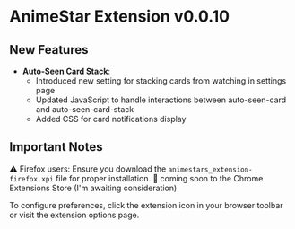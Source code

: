 # AnimeStar Extension v0.0.10

## New Features
- **Auto-Seen Card Stack**:
  - Introduced new setting for stacking cards from watching in settings page
  - Updated JavaScript to handle interactions between auto-seen-card and auto-seen-card-stack
  - Added CSS for card notifications display

## Important Notes
⚠️ Firefox users: Ensure you download the `animestars_extension-firefox.xpi` file for proper installation.
👾 coming soon to the Chrome Extensions Store (I'm awaiting consideration)

To configure preferences, click the extension icon in your browser toolbar or visit the extension options page.
